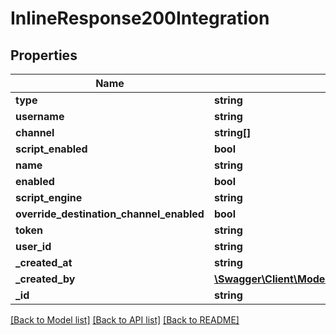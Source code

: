 # InlineResponse200Integration

## Properties
Name | Type | Description | Notes
------------ | ------------- | ------------- | -------------
**type** | **string** |  | [optional] 
**username** | **string** |  | [optional] 
**channel** | **string[]** |  | [optional] 
**script_enabled** | **bool** |  | [optional] 
**name** | **string** |  | [optional] 
**enabled** | **bool** |  | [optional] 
**script_engine** | **string** |  | [optional] 
**override_destination_channel_enabled** | **bool** |  | [optional] 
**token** | **string** |  | [optional] 
**user_id** | **string** |  | [optional] 
**_created_at** | **string** |  | [optional] 
**_created_by** | [**\Swagger\Client\Model\InlineResponse2009CreatedBy**](InlineResponse2009CreatedBy.md) |  | [optional] 
**_id** | **string** |  | [optional] 

[[Back to Model list]](../../README.md#documentation-for-models) [[Back to API list]](../../README.md#documentation-for-api-endpoints) [[Back to README]](../../README.md)

